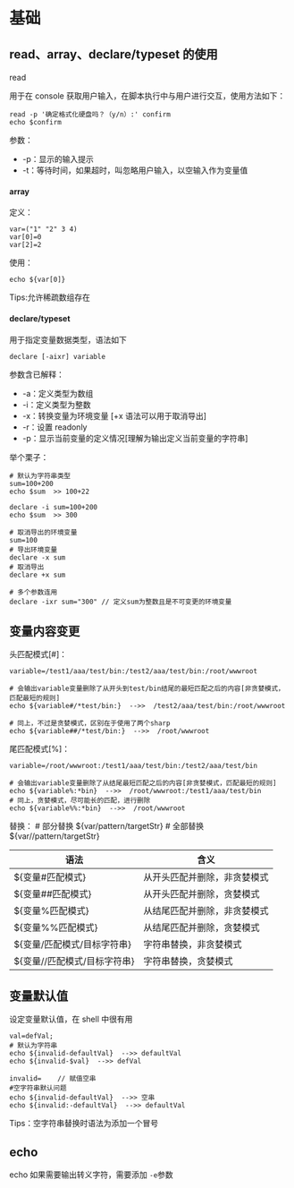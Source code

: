 # 基础

## read、array、declare/typeset 的使用

####

read

用于在 console 获取用户输入，在脚本执行中与用户进行交互，使用方法如下：

    read -p '确定格式化硬盘吗？（y/n）:' confirm
    echo $confirm

参数：

- -p：显示的输入提示
- -t：等待时间，如果超时，叫忽略用户输入，以空输入作为变量值

#### array

定义：

    var=("1" "2" 3 4)
    var[0]=0
    var[2]=2

使用：

    echo ${var[0]}

Tips:允许稀疏数组存在

#### declare/typeset

用于指定变量数据类型，语法如下

    declare [-aixr] variable

参数含已解释：

- -a：定义类型为数组
- -i：定义类型为整数
- -x：转换变量为环境变量 [+x 语法可以用于取消导出]
- -r：设置 readonly
- -p：显示当前变量的定义情况[理解为输出定义当前变量的字符串]

举个栗子：

    # 默认为字符串类型
    sum=100+200
    echo $sum  >> 100+22

    declare -i sum=100+200
    echo $sum  >> 300

    # 取消导出的环境变量
    sum=100
    # 导出环境变量
    declare -x sum
    # 取消导出
    declare +x sum

    # 多个参数连用
    declare -ixr sum="300" // 定义sum为整数且是不可变更的环境变量

## 变量内容变更

头匹配模式[#]：

    variable=/test1/aaa/test/bin:/test2/aaa/test/bin:/root/wwwroot

    # 会输出variable变量删除了从开头到test/bin结尾的最短匹配之后的内容[非贪婪模式，匹配最短的规则]
    echo ${variable#/*test/bin:}  -->>  /test2/aaa/test/bin:/root/wwwroot

    # 同上，不过是贪婪模式，区别在于使用了两个sharp
    echo ${variable##/*test/bin:}  -->>  /root/wwwroot

尾匹配模式[%]：

    variable=/root/wwwroot:/test1/aaa/test/bin:/test2/aaa/test/bin

    # 会输出variable变量删除了从结尾最短匹配之后的内容[非贪婪模式，匹配最短的规则]
    echo ${variable%:*bin}  -->>  /root/wwwroot:/test1/aaa/test/bin
    # 同上，贪婪模式，尽可能长的匹配，进行删除
    echo ${variable%%:*bin}  -->>  /root/wwwroot

替换： # 部分替换
${var/pattern/targetStr}
	# 全部替换
	${var//pattern/targetStr}

| 语法                          | 含义                         |
| ----------------------------- | ---------------------------- |
| \${变量#匹配模式}             | 从开头匹配并删除，非贪婪模式 |
| \${变量##匹配模式}            | 从开头匹配并删除，贪婪模式   |
| \${变量%匹配模式}             | 从结尾匹配并删除，非贪婪模式 |
| \${变量%%匹配模式}            | 从结尾匹配并删除，贪婪模式   |
| \${变量/匹配模式/目标字符串}  | 字符串替换，非贪婪模式       |
| \${变量//匹配模式/目标字符串} | 字符串替换，贪婪模式         |

## 变量默认值

设定变量默认值，在 shell 中很有用

    val=defVal;
    # 默认为字符串
    echo ${invalid-defaultVal}  -->> defaultVal
    echo ${invalid-$val}  -->> defVal

    invalid=	// 赋值空串
    #空字符串默认问题
    echo ${invalid-defaultVal}  -->> 空串
    echo ${invalid:-defaultVal}  -->> defaultVal

Tips：空字符串替换时语法为添加一个冒号

## echo

echo 如果需要输出转义字符，需要添加 `-e`参数
